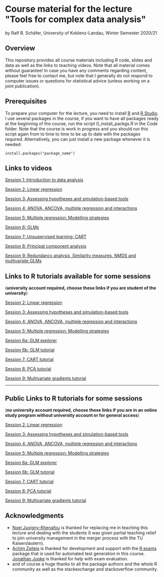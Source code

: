 # Course material for the lecture "Tools for complex data analysis"

by Ralf B. Schäfer, University of Koblenz-Landau, Winter Semester 2020/21

## Overview

This repository provides all course materials including R code, slides and data as well as the links to teaching videos.
Note that all material comes without guarantee! In case you have any comments regarding content, 
please feel free to contact me, but note that I generally do not respond to computer issues or questions 
for statistical advice (unless working on a joint publication).

## Prerequisites

To prepare your computer for the lecture, you need to install [R](http://www.r-project.org/) and 
[R Studio](http://www.rstudio.com/). I use several packages in the course, if you want to have all packages 
ready at the beginning of the course, run the script 0_install_packgs.R in the Code folder. Note that 
the course is work in progress and you should run this script again from to time to time to be up to date with 
the packages required. Alternatively, you can just install a new package whenever it is needed:

```
install.packages("package_name")
```

## Links to videos
[Session 1: Introduction to data analysis](https://videoakademie.ko-ld.de/Panopto/Pages/Sessions/List.aspx?folderID=24ca3f8a-9f69-4cdd-af52-a958007b79df)

[Session 2: Linear regression](https://videoakademie.ko-ld.de/Panopto/Pages/Sessions/List.aspx?folderID=99bc5c3a-29a4-4611-97f2-a958007b8ff7)  

[Session 3: Assessing hypotheses and simulation-based tools](https://videoakademie.ko-ld.de/Panopto/Pages/Sessions/List.aspx?folderID=6dea59e1-57fd-4e28-9b58-a958007b9ea6)

[Session 4: ANOVA, ANCOVA, multiple regression and interactions](https://videoakademie.ko-ld.de/Panopto/Pages/Sessions/List.aspx?folderID=01bc0b2d-6c6f-4ed6-a3e0-a958007ba530)

[Session 5: Multiple regression: Modelling strategies](https://videoakademie.ko-ld.de/Panopto/Pages/Sessions/List.aspx?folderID=2c70d7c4-8452-42fb-a561-a99e014c1e5b)

[Session 6: GLMs](https://videoakademie.ko-ld.de/Panopto/Pages/Sessions/List.aspx?folderID=637d7b94-7b22-4a46-9543-a9b400ecbe77)

[Session 7: Unsupervised learning: CART](https://videoakademie.ko-ld.de/Panopto/Pages/Sessions/List.aspx?folderID=bf84220e-1181-4874-9615-a9fa00d04757)

[Session 8: Principal component analysis](https://videoakademie.ko-ld.de/Panopto/Pages/Sessions/List.aspx?folderID=405ff463-8701-4bf1-a05d-aa4500fa6ba9)

[Session 9: Redundancy analysis, Similarity measures, NMDS and multivariate GLMs](https://videoakademie.ko-ld.de/Panopto/Pages/Sessions/List.aspx?folderID=466991f3-ec13-40d8-ba46-ab4201613fcd)

## Links to R tutorials available for some sessions
(**university account required, choose these links if you are student of the university**)  

[Session 2: Linear regression](https://data-analysis.uni-landau.de/auth_session/2/)  

[Session 3: Assessing hypotheses and simulation-based tools](https://data-analysis.uni-landau.de/auth_session/3/)

[Session 4: ANOVA, ANCOVA, multiple regression and interactions](https://data-analysis.uni-landau.de/auth_session/4/)

[Session 5: Multiple regression: Modelling strategies](https://data-analysis.uni-landau.de/auth_session/5/)

[Session 6a: GLM explorer](https://data-analysis.uni-landau.de/auth_session/6_glm/)

[Session 6b: GLM tutorial](https://data-analysis.uni-landau.de/auth_session/6/)  

[Session 7: CART tutorial](https://data-analysis.uni-landau.de/auth_session/7/)  

[Session 8: PCA tutorial](https://data-analysis.uni-landau.de/auth_session/8/) 

[Session 9: Multivariate gradients tutorial](https://data-analysis.uni-landau.de/auth_session/9/)  

***

## Public Links to R tutorials for some sessions
(**no university account required, choose these links if you are in an online study program without university account or for general access**)  

[Session 2: Linear regression](https://data-analysis.uni-landau.de/open_session/2/)  

[Session 3: Assessing hypotheses and simulation-based tools](https://data-analysis.uni-landau.de/open_session/3/)

[Session 4: ANOVA, ANCOVA, multiple regression and interactions](https://data-analysis.uni-landau.de/open_session/4/)

[Session 5: Multiple regression: Modelling strategies](https://data-analysis.uni-landau.de/open_session/5/)

[Session 6a: GLM explorer](https://data-analysis.uni-landau.de/open_session/6_glm/)

[Session 6b: GLM tutorial](https://data-analysis.uni-landau.de/open_session/6/)  

[Session 7: CART tutorial](https://data-analysis.uni-landau.de/open_session/7/)  

[Session 8: PCA tutorial](https://data-analysis.uni-landau.de/open_session/8/) 

[Session 9: Multivariate gradients tutorial](https://data-analysis.uni-landau.de/open_session/9/)  


## Acknowledgments
* [Noel Juvigny-Khenafou](https://www.uni-koblenz-landau.de/en/campus-landau/faculty7/environmental-sciences/landscape-ecology/staff/juvigny-khenafou) is thanked for replacing me in teaching this lecture and dealing with the students (I was given partial teaching relief to join university management in the merger process with the TU Kaiserslautern). 
* [Achim Zeileis](https://eeecon.uibk.ac.at/~zeileis/) is thanked for development and support with the
[R exams](http://www.r-exams.org) package that is used for automated test generation in this course. [Jonathan Jupke](https://www.uni-koblenz-landau.de/en/campus-landau/faculty7/environmental-sciences/landscape-ecology/staff/jupke) is thanked for help with exam evaluation.
* and of course a huge thanks to all the package authors and the whole R community as
well as the stackexchange and stackoverflow community.
